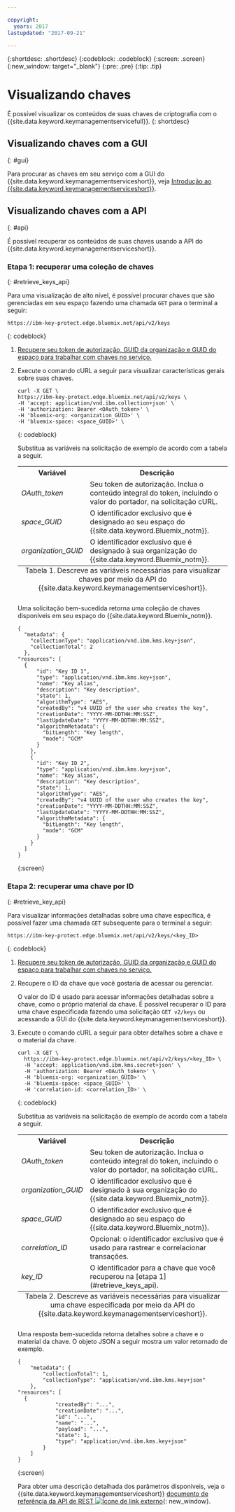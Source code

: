 ```yaml
---

copyright:
  years: 2017
lastupdated: "2017-09-21"

---
```


{:shortdesc: .shortdesc}
{:codeblock: .codeblock}
{:screen: .screen}
{:new_window: target="_blank"}
{:pre: .pre}
{:tip: .tip}

# Visualizando chaves

É possível visualizar os conteúdos de suas chaves de criptografia com o {{site.data.keyword.keymanagementservicefull}}.
{: shortdesc}

## Visualizando chaves com a GUI
{: #gui}

Para procurar as chaves em seu serviço com a GUI do {{site.data.keyword.keymanagementserviceshort}}, veja [Introdução ao {{site.data.keyword.keymanagementserviceshort}}](/docs/services/keymgmt/index.html#managekey).

## Visualizando chaves com a API
{: #api}

É possível recuperar os conteúdos de suas chaves usando a API do {{site.data.keyword.keymanagementserviceshort}}.

### Etapa 1: recuperar uma coleção de chaves
{: #retrieve_keys_api}

Para uma visualização de alto nível, é possível procurar chaves que são gerenciadas em seu espaço fazendo uma chamada `GET` para o terminal a seguir:

```
https://ibm-key-protect.edge.bluemix.net/api/v2/keys
```
{: codeblock}

1. [Recupere seu token de autorização, GUID da organização e GUID do espaço para trabalhar com chaves no serviço.](/docs/services/keymgmt/keyprotect_authentication.html)
2. Execute o comando cURL a seguir para visualizar características gerais sobre suas chaves.

    ```cURL
    curl -X GET \
    https://ibm-key-protect.edge.bluemix.net/api/v2/keys \
    -H 'accept: application/vnd.ibm.collection+json' \
    -H 'authorization: Bearer <OAuth_token>' \
    -H 'bluemix-org: <organization_GUID>' \
    -H 'bluemix-space: <space_GUID>' \
    ```
    {: codeblock}

    Substitua as variáveis na solicitação de exemplo de acordo com a tabela a seguir.
    <table>
      <tr>
        <th>Variável</th>
        <th>Descrição</th>
      </tr>
      <tr>
        <td><em>OAuth_token</em></td>
        <td>Seu token de autorização. Inclua o conteúdo integral do token, incluindo o valor do portador, na solicitação cURL.</td>
      </tr>
      <tr>
        <td><em>space_GUID</em></td>
        <td>O identificador exclusivo que é designado ao seu espaço do {{site.data.keyword.Bluemix_notm}}.</td>
      </tr>
      <tr>
        <td><em>organization_GUID</em></td>
        <td>O identificador exclusivo que é designado à sua organização do {{site.data.keyword.Bluemix_notm}}.</td>
      </tr>
      <caption style="caption-side:bottom;">Tabela 1. Descreve as variáveis necessárias para visualizar chaves por meio da API do {{site.data.keyword.keymanagementserviceshort}}.</caption>
    </table>

    Uma solicitação bem-sucedida retorna uma coleção de chaves disponíveis em seu espaço do {{site.data.keyword.Bluemix_notm}}.

    ```
    {
      "metadata": {
        "collectionType": "application/vnd.ibm.kms.key+json",
        "collectionTotal": 2
      },
    "resources": [
      {
          "id": "Key ID 1",
          "type": "application/vnd.ibm.kms.key+json",
          "name": "Key alias",
          "description": "Key description",
          "state": 1,
          "algorithmType": "AES",
          "createdBy": "v4 UUID of the user who creates the key",
          "creationDate": "YYYY-MM-DDTHH:MM:SSZ",
          "lastUpdateDate": "YYYY-MM-DDTHH:MM:SSZ",
          "algorithmMetadata": {
            "bitLength": "Key length",
            "mode": "GCM"
          }
        },
        {
          "id": "Key ID 2",
          "type": "application/vnd.ibm.kms.key+json",
          "name": "Key alias",
          "description": "Key description",
          "state": 1,
          "algorithmType": "AES",
          "createdBy": "v4 UUID of the user who creates the key",
          "creationDate": "YYYY-MM-DDTHH:MM:SSZ",
          "lastUpdateDate": "YYYY-MM-DDTHH:MM:SSZ",
          "algorithmMetadata": {
            "bitLength": "Key length",
            "mode": "GCM"
          }
        }
      ]
    }
    ```
    {:screen}

### Etapa 2: recuperar uma chave por ID
{: #retrieve_key_api}

Para visualizar informações detalhadas sobre uma chave específica, é possível fazer uma chamada `GET` subsequente para o terminal a seguir:

```
https://ibm-key-protect.edge.bluemix.net/api/v2/keys/<key_ID>
```
{: codeblock}

1. [Recupere seu token de autorização, GUID da organização e GUID do espaço para trabalhar com chaves no serviço.](/docs/services/keymgmt/keyprotect_authentication.html)
2. Recupere o ID da chave que você gostaria de acessar ou gerenciar.

    O valor do ID é usado para acessar informações detalhadas sobre a chave, como o próprio material da chave. É possível recuperar o ID para uma chave especificada fazendo uma solicitação `GET v2/keys` ou acessando a GUI do {{site.data.keyword.keymanagementserviceshort}}.

3. Execute o comando cURL a seguir para obter detalhes sobre a chave e o material da chave.

    ```cURL
    curl -X GET \
      https://ibm-key-protect.edge.bluemix.net/api/v2/keys/<key_ID> \
      -H 'accept: application/vnd.ibm.kms.secret+json' \
      -H 'authorization: Bearer <OAuth_token>' \
      -H 'bluemix-org: <organization_GUID>' \
      -H 'bluemix-space: <space_GUID>' \
      -H 'correlation-id: <correlation_ID>' \
    ```
    {: codeblock}

    Substitua as variáveis na solicitação de exemplo de acordo com a tabela a seguir.


    <table>
      <tr>
        <th>Variável</th>
        <th>Descrição</th>
      </tr>
      <tr>
        <td><em>OAuth_token</em></td>
        <td>Seu token de autorização. Inclua o conteúdo integral do token, incluindo o valor do portador, na solicitação cURL.</td>
      </tr>
      <tr>
        <td><em>organization_GUID</em></td>
        <td>O identificador exclusivo que é designado à sua organização do {{site.data.keyword.Bluemix_notm}}.</td>
      </tr>
      <tr>
        <td><em>space_GUID</em></td>
        <td>O identificador exclusivo que é designado ao seu espaço do {{site.data.keyword.Bluemix_notm}}.</td>
      </tr>
      <tr>
        <td><em>correlation_ID</em></td>
        <td>Opcional: o identificador exclusivo que é usado para rastrear e correlacionar transações.</td>
      </tr>
      <tr>
        <td><em>key_ID</em></td>
        <td>O identificador para a chave que você recuperou na [etapa 1](#retrieve_keys_api).</td>
      </tr>
      <caption style="caption-side:bottom;">Tabela 2. Descreve as variáveis necessárias para visualizar uma chave especificada por meio da API do {{site.data.keyword.keymanagementserviceshort}}.</caption>
    </table>

    Uma resposta bem-sucedida retorna detalhes sobre a chave e o material da chave. O objeto JSON a seguir mostra um valor retornado de exemplo.

    ```
    {
        "metadata": {
            "collectionTotal": 1,
            "collectionType": "application/vnd.ibm.kms.key+json"
        },
    "resources": [
      {
                "createdBy": "...",
                "creationDate": "...",
                "id": "...",
                "name": "...",
                "payload": "...",
                "state": 1,
                "type": "application/vnd.ibm.kms.key+json"
            }
        ]
    }
    ```
    {:screen}

    Para obter uma descrição detalhada dos parâmetros disponíveis, veja o {{site.data.keyword.keymanagementserviceshort}} [documento de referência da API de REST ![Ícone de link externo](../../icons/launch-glyph.svg "Ícone de link externo")](https://console.ng.bluemix.net/apidocs/639){: new_window}.
